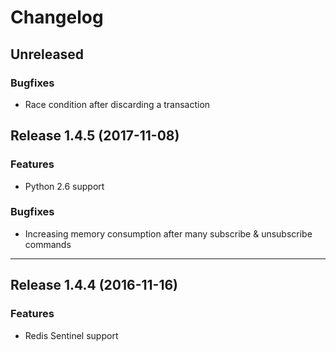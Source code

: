 # Changelog

## Unreleased

### Bugfixes

- Race condition after discarding a transaction

## Release 1.4.5 (2017-11-08)

### Features

- Python 2.6 support

### Bugfixes

- Increasing memory consumption after many subscribe & unsubscribe commands

---

## Release 1.4.4 (2016-11-16)

### Features

- Redis Sentinel support
